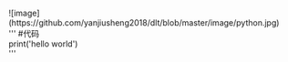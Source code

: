
<br>
![image](https://github.com/yanjiusheng2018/dlt/blob/master/image/python.jpg)


<br>
'''
#代码<br>
print('hello world')
<br>
'''
